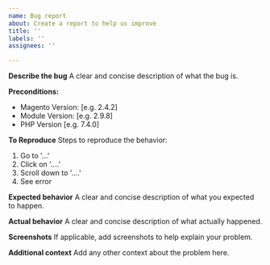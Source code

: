 ```yaml
---
name: Bug report
about: Create a report to help us improve
title: ''
labels: ''
assignees: ''

---
```


**Describe the bug**
A clear and concise description of what the bug is.

**Preconditions:**
 - Magento Version: [e.g. 2.4.2]
 - Module Version: [e.g. 2.9.8]
 - PHP Version [e.g. 7.4.0]

**To Reproduce**
Steps to reproduce the behavior:
1. Go to '...'
2. Click on '....'
3. Scroll down to '....'
4. See error

**Expected behavior**
A clear and concise description of what you expected to happen.

**Actual behavior**
A clear and concise description of what actually happened.

**Screenshots**
If applicable, add screenshots to help explain your problem.

**Additional context**
Add any other context about the problem here.
